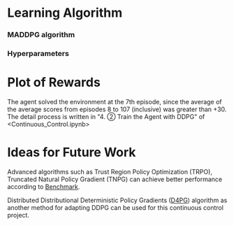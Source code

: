 # Learning Algorithm


### MADDPG algorithm


### Hyperparameters




# Plot of Rewards



The agent solved the environment at the 7th episode, since the average of the average scores from episodes 8 to 107 (inclusive) was greater than +30.
The detail process is written in "4. ② Train the Agent with DDPG" of <Continuous_Control.ipynb>


# Ideas for Future Work
Advanced algorithms such as Trust Region Policy Optimization (TRPO), Truncated Natural Policy Gradient (TNPG) can achieve better performance according to [Benchmark](https://arxiv.org/abs/1604.06778).

Distributed Distributional Deterministic Policy Gradients ([D4PG](https://openreview.net/forum?id=SyZipzbCb)) algorithm as another method for adapting DDPG can be used for this continuous control project.
